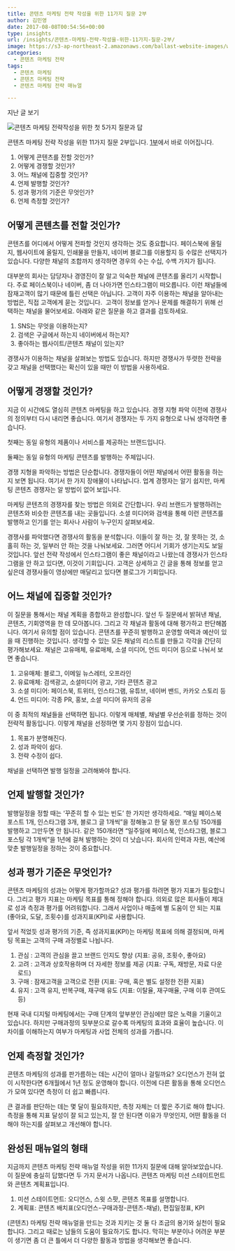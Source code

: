 ```yaml
---
title: 콘텐츠 마케팅 전략 작성을 위한 11가지 질문 2부
author: 김민영
date: 2017-08-08T00:54:56+00:00
type: insights
url: /insights/콘텐츠-마케팅-전략-작성을-위한-11가지-질문-2부/
image: https://s3-ap-northeast-2.amazonaws.com/ballast-website-images/wp-content/uploads/2017/08/15105949/pexels-photo-2.jpg
categories:
  - 콘텐츠 마케팅 전략
tags:
  - 콘텐츠 마케팅
  - 콘텐츠 마케팅 전략
  - 콘텐츠 마케팅 전략 매뉴얼

---
```

지난 글 보기

![콘텐츠 마케팅 전략작성을 위한 첫 5가지 질문과 답](/insights/%ec%bd%98%ed%85%90%ec%b8%a0-%eb%a7%88%ec%bc%80%ed%8c%85-%ec%a0%84%eb%9e%b5-%ec%84%b8%ec%9a%b0%ea%b8%b0-%ec%9c%84%ed%95%9c-11%ea%b0%80%ec%a7%80-%ec%a7%88%eb%ac%b8-1%eb%b6%80/)

콘텐츠 마케팅 전략 작성을 위한 11가지 질문 2부입니다. [1부][1]에서 바로 이어집니다.

1. 어떻게 콘텐츠를 전할 것인가?
2. 어떻게 경쟁할 것인가?
3. 어느 채널에 집중할 것인가?
4. 언제 발행할 것인가?
5. 성과 평가의 기준은 무엇인가?
6. 언제 측정할 것인가?

## 어떻게 콘텐츠를 전할 것인가?
콘텐츠를 어디에서 어떻게 전파할 것인지 생각하는 것도 중요합니다. 페이스북에 올릴지, 웹사이트에 올릴지, 인쇄물을 만들지, 네이버 블로그를 이용할지 등 수많은 선택지가 있습니다. 다양한 채널의 조합까지 생각하면 경우의 수는 수십, 수백 가지가 됩니다.

대부분의 회사는 담당자나 경영진이 잘 알고 익숙한 채널에 콘텐츠를 올리기 시작합니다. 주로 페이스북이나 네이버, 좀 더 나아가면 인스타그램이 떠오릅니다. 이런 채널들에 잠재고객이 많기 때문에 틀린 선택은 아닙니다. 고객이 자주 이용하는 채널을 알아내는 방법은, 직접 고객에게 묻는 것입니다.  고객이 정보를 얻거나 문제를 해결하기 위해 선택하는 채널을 물어보세요. 아래와 같은 질문을 하고 결과를 검토하세요.

  1. SNS는 무엇을 이용하는지?
  2. 검색은 구글에서 하는지 네이버에서 하는지?
  3. 좋아하는 웹사이트/콘텐츠 채널이 있는지?

경쟁사가 이용하는 채널을 살펴보는 방법도 있습니다. 하지만 경쟁사가 뚜렷한 전략을 갖고 채널을 선택했다는 확신이 있을 때만 이 방법을 사용하세요.

## 어떻게 경쟁할 것인가?
지금 이 시간에도 열심히 콘텐츠 마케팅을 하고 있습니다. 경쟁 지형 파악 이전에 경쟁사의 정의부터 다시 내리면 좋습니다. 여기서 경쟁자는 두 가지 유형으로 나눠 생각하면 좋습니다.

첫째는 동일 유형의 제품이나 서비스를 제공하는 브랜드입니다.

둘째는 동일 유형의 마케팅 콘텐츠를 발행하는 주체입니다.

경쟁 지형을 파악하는 방법은 단순합니다. 경쟁자들이 어떤 채널에서 어떤 활동을 하는지 보면 됩니다. 여기서 한 가지 장애물이 나타납니다. 업계 경쟁자는 알기 쉽지만, 마케팅 콘텐츠 경쟁자는 알 방법이 없어 보입니다.

마케팅 콘텐츠의 경쟁자를 찾는 방법은 의외로 간단합니다. 우리 브랜드가 발행하려는 콘텐츠와 비슷한 콘텐츠를 내는 곳들입니다. 소셜 미디어와 검색을 통해 이런 콘텐츠를 발행하고 인기를 얻는 회사나 사람이 누구인지 살펴보세요.

경쟁사를 파악했다면 경쟁사의 활동을 분석합니다. 이들이 잘 하는 것, 잘 못하는 것, 소홀히 하는 것, 일부러 안 하는 것을 나눠보세요. 그러면 어디서 기회가 생기는지도 보일 것입니다. 앞선 전략 작성에서 인스타그램이 좋은 채널이라고 나왔는데 경쟁사가 인스타그램을 안 하고 있다면, 이것이 기회입니다. 고객은 상세하고 긴 글을 통해 정보를 얻고 싶은데 경쟁사들이 영상에만 매달리고 있다면 블로그가 기회입니다.

## 어느 채널에 집중할 것인가?
이 질문을 통해서는 채널 계획을 종합하고 완성합니다. 앞선 두 질문에서 밝혀낸 채널, 콘텐츠, 기회영역을 한 데 모아봅니다. 그리고 각 채널과 활동에 대해 평가하고 판단해봅니다. 여기서 유의할 점이 있습니다. 콘텐츠를 꾸준히 발행하고 운영할 여력과 예산이 있을 때 진행하는 것입니다. 생각할 수 있는 모든 채널의 리스트를 만들고 각각을 간단히 평가해보세요. 채널은 고유매체, 유료매체, 소셜 미디어, 언드 미디어 등으로 나눠서 보면 좋습니다.

1. 고유매체: 블로그, 이메일 뉴스레터, 오프라인
2. 유료매체: 검색광고, 소셜미디어 광고, 기타 콘텐츠 광고
3. 소셜 미디어: 페이스북, 트위터, 인스타그램, 유튜브, 네이버 밴드, 카카오 스토리 등
4. 언드 미디어: 각종 PR, 홍보, 소셜 미디어 유저의 공유

이 중 최적의 채널들을 선택하면 됩니다. 이렇게 매체별, 채널별 우선순위를 정하는 것이 전략적 활동입니다. 이렇게 채널을 선정하면 몇 가지 장점이 있습니다.

1. 목표가 분명해진다.
2. 성과 파악이 쉽다.
3. 전략 수정이 쉽다.

채널을 선택하면 발행 일정을 고려해봐야 합니다.

## 언제 발행할 것인가?
발행일정을 정할 때는 ‘꾸준히 할 수 있는 빈도’ 한 가지만 생각하세요. “매일 페이스북 포스트 1개, 인스타그램 3개, 블로그 글 1개씩”을 정해놓고 한 달 동안 포스팅 150개를 발행하고 그만두면 안 됩니다. 같은 150개라면 “일주일에 페이스북, 인스타그램, 블로그 포스팅 각 1개씩”을 1년에 걸쳐 발행하는 것이 더 낫습니다. 회사의 인력과 자원, 예산에 맞춘 발행일정을 정하는 것이 중요합니다.

## 성과 평가 기준은 무엇인가?
콘텐츠 마케팅의 성과는 어떻게 평가할까요? 성과 평가를 하려면 평가 지표가 필요합니다. 그리고 평가 지표는 마케팅 목표를 통해 정해야 합니다. 의외로 많은 회사들이 제대로 성과 측정과 평가를 어려워합니다. 그래서 사업이나 매출에 별 도움이 안 되는 지표(좋아요, 도달, 조횟수)를 성과지표(KPI)로 사용합니다.

앞서 적었듯 성과 평가의 기준, 즉 성과지표(KPI)는 마케팅 목표에 의해 결정되며, 마케팅 목표는 고객의 구매 과정별로 나뉩니다.

1. 관심 : 고객의 관심을 끌고 브랜드 인지도 향상 (지표: 공유, 조횟수, 좋아요)
2. 고려 : 고객과 상호작용하며 더 자세한 정보를 제공 (지표: 구독, 재방문, 자료 다운로드)
3. 구매 : 잠재고객을 고객으로 전환 (지표: 구매, 혹은 별도 설정한 전환 지표)
4. 유지 : 고객 유지, 반복구매, 재구매 유도 (지표: 이탈율, 재구매율, 구매 이후 관여도 등)

현재 국내 디지털 마케팅에서는 구매 단계의 앞부분인 관심에만 많은 노력을 기울이고 있습니다. 하지만 구매과정의 뒷부분으로 갈수록 마케팅의 효과와 효율이 높습니다. 이 차이를 이해하는지 여부가 마케팅과 사업 전체의 성과를 가릅니다.

## 언제 측정할 것인가?
콘텐츠 마케팅의 성과를 판가름하는 데는 시간이 얼마나 걸릴까요? 오디언스가 전혀 없이 시작한다면 6개월에서 1년 정도 운영해야 합니다. 이전에 다른 활동을 통해 오디언스가 모여 있다면 측정이 더 쉽고 빠릅니다.

큰 결과를 판단하는 데는 몇 달이 필요하지만, 측정 자체는 더 짧은 주기로 해야 합니다. 측정을 통해 지표 달성이 잘 되고 있는지, 잘 안 된다면 이유가 무엇인지, 어떤 활동을 더 해야 하는지를 살펴보고 개선해야 합니다.

## 완성된 매뉴얼의 형태

지금까지 콘텐츠 마케팅 전략 매뉴얼 작성을 위한 11가지 질문에 대해 알아보았습니다. 이 질문에 충실히 답했다면 두 가지 문서가 나옵니다. 콘텐츠 마케팅 미션 스테이트먼트와 콘텐츠 계획표입니다.

  1. 미션 스테이트먼트: 오디언스, 스윗 스팟, 콘텐츠 목표를 설명합니다.
  2. 계획표: 콘텐츠 배치표(오디언스-구매과정-콘텐츠-채널), 편집일정표, KPI

(콘텐츠) 마케팅 전략 매뉴얼을 만드는 것과 지키는 것 둘 다 조금의 용기와 실천이 필요합니다. 그리고 때로는 남들의 도움이 필요하기도 합니다. 막히는 부분이나 어려운 부분이 생기면 좀 더 큰 틀에서 더 다양한 활동과 방법을 생각해보면 좋습니다.



 [1]: /insights/%ec%bd%98%ed%85%90%ec%b8%a0-%eb%a7%88%ec%bc%80%ed%8c%85-%ec%a0%84%eb%9e%b5-%ec%84%b8%ec%9a%b0%ea%b8%b0-%ec%9c%84%ed%95%9c-11%ea%b0%80%ec%a7%80-%ec%a7%88%eb%ac%b8-1%eb%b6%80/